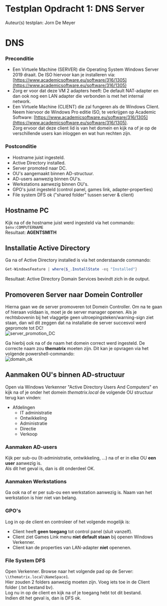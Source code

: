 # Testplan Opdracht 1: DNS Server

Auteur(s) testplan: Jorn De Meyer

# DNS

### Preconditie

- Een Virtuele Machine (SERVER) die Operating System Windows Server 2019 draait. De ISO hiervoor kan je installeren via: [https://www.academicsoftware.eu/software/316/1305](https://www.academicsoftware.eu/software/316/1305)
- Zorg er voor dat deze VM 2 adapters heeft: De default NAT-adapter en dan ook nog een LAN adapter die verbonden is met het internal network.
- Een Virtuele Machine (CLIENT) die zal fungeren als de Windows Client. Neem hiervoor de Windows Pro editie ISO, te verkrijgen op Academic Software: [https://www.academicsoftware.eu/software/316/1305](https://www.academicsoftware.eu/software/316/1305).  
  Zorg ervoor dat deze client lid is van het domein en kijk na of je op de verschillende users kan inloggen en wat hun rechten zijn.

### Postconditie

- Hostname juist ingesteld.
- Active Directory installed.
- Server promoted naar DC.
- OU's aangemaakt binnen AD-structuur.
- AD-users aanwezig binnen OU's.
- Werkstations aanwezig binnen OU's.
- GPO's juist ingesteld (control panel, games link, adapter-properties)
- File system DFS ok ("shared folder" tussen server & client)

## Hostname PC

Kijk na of de hostname juist werd ingesteld via het commando: `$env:COMPUTERNAME`  
Resultaat: **AGENTSMITH**

## Installatie Active Directory

Ga na of Active Directory installed is via het onderstaande commando:
```powershell
Get-WindowsFeature | where{$_.InstallState -eq "Installed"}
```
Resultaat: Active Directory Domain Services bevindt zich in de output.  

## Promoveren Server naar Domein Controller

Hierna gaan we de server promoveren tot Domein Controller. Om na te gaan of hieraan voldaan is, moet je de server manager openen. Als je rechtsbovenin bij het vlaggetje geen uitroepingsteken/warning-sign ziet staan, dan wil dit zeggen dat na installatie de server succesvol werd gepromote tot DC!  
![server_promotion_DC](https://cdn.discordapp.com/attachments/746033773115736176/951137837233885224/unknown.png)

Ga hierbij ook na of de naam het domein correct werd ingesteld. De correcte naam zou **thematrix** moeten zijn. Dit kan je opvragen via het volgende powershell-commando:  
![domain_ok](https://cdn.discordapp.com/attachments/746033773115736176/954802794320265317/unknown.png)

## Aanmaken OU's binnen AD-structuur

Open via Windows Verkenner "Active Directory Users And Computers" en kijk na of je onder het domein _thematrix.local_ de volgende OU structuur terug kan vinden:  
* Afdelingen
    * IT administratie
    * Ontwikkeling
    * Administratie
    * Directie
    * Verkoop 

### Aanmaken AD-users

Kijk per sub-ou (It-administratie, ontwikkeling, ...) na of er in elke OU **een user** aanwezig is.  
Als dit het geval is, dan is dit onderdeel OK.  

### Aanmaken Werkstations

Ga ook na of er per sub-ou een werkstation aanwezig is. Naam van het werkstation is hier niet van belang.  

### GPO's 
Log in op de client en controleer of het volgende mogelijk is:
* Client heeft **geen toegang** tot control panel (sluit vanzelf).
* Client ziet Games Link menu **niet default staan** bij openen Windows Verkenner.
* Client kan de properties van LAN-adapter **niet** openenen.

### File System DFS
Open Verkenner. Browse naar het volgende pad op de Server: `\\thematrix.local\NameSpace1`.  
Hier zouden 2 folders aanwezig moeten zijn. Voeg iets toe in de Client folder (.txt bestand bv).  
Log nu in op de client en kijk na of je toegang hebt tot dit bestand.  
Indien dit het geval is, dan is DFS ok.  

